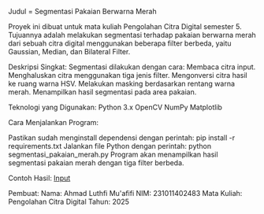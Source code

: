 Judul = Segmentasi Pakaian Berwarna Merah

Proyek ini dibuat untuk mata kuliah Pengolahan Citra Digital semester 5.
Tujuannya adalah melakukan segmentasi terhadap pakaian berwarna merah dari sebuah citra digital menggunakan beberapa filter berbeda, yaitu Gaussian, Median, dan Bilateral Filter.

Deskripsi Singkat:
Segmentasi dilakukan dengan cara:
Membaca citra input.
Menghaluskan citra menggunakan tiga jenis filter.
Mengonversi citra hasil ke ruang warna HSV.
Melakukan masking berdasarkan rentang warna merah.
Menampilkan hasil segmentasi pada area pakaian.

Teknologi yang Digunakan:
Python 3.x
OpenCV
NumPy
Matplotlib

Cara Menjalankan Program:

Pastikan sudah menginstall dependensi dengan perintah:
pip install -r requirements.txt
Jalankan file Python dengan perintah:
python segmentasi_pakaian_merah.py
Program akan menampilkan hasil segmentasi pakaian merah dengan tiga filter berbeda.

Contoh Hasil:
[Input](hasil.jpg)

Pembuat:
Nama: Ahmad Luthfi Mu'afifi
NIM: 231011402483
Mata Kuliah: Pengolahan Citra Digital
Tahun: 2025
